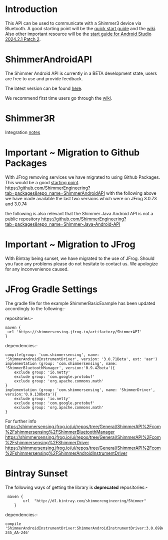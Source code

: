 # Introduction

This API can be used to communicate with a Shimmer3 device via Bluetooth. A good starting point will
be
the [quick start guide](https://github.com/ShimmerEngineering/ShimmerAndroidAPI/wiki/Quick-Start-Guide)
and
the [wiki](https://github.com/ShimmerEngineering/ShimmerAndroidAPI/wiki). Also other important
resource will be
the [start guide for Android Studio 2024.2.1 Patch 2](https://github.com/ShimmerEngineering/ShimmerAndroidAPI/wiki/Guide-for-Android-Studio-2024.2.1-Patch-2).

# ShimmerAndroidAPI

The Shimmer Android API is currently in a BETA development state, users are free to use and provide
feedback.

The latest version can be
found [here](https://github.com/ShimmerEngineering/ShimmerAndroidAPI/releases).

We recommend first time users go through
the [wiki](https://github.com/ShimmerEngineering/ShimmerAndroidAPI/wiki).

# Shimmer3R

Integration [notes](https://github.com/ShimmerEngineering/ShimmerAndroidAPI/wiki/Shimmer3R-Integration-Notes)

# Important ~ Migration to Github Packages

With JFrog removing services we have migrated to using Github Packages. This would be a
good [starting point](https://docs.github.com/en/packages/learn-github-packages/installing-a-package).
https://github.com/ShimmerEngineering?tab=packages&repo_name=ShimmerAndroidAPI
with the following above we have made available the last two versions which were on JFrog 3.0.73 and
3.0.74

the following is also relevant that the Shimmer Java Android API is not a public repository
https://github.com/ShimmerEngineering?tab=packages&repo_name=Shimmer-Java-Android-API

# Important ~ Migration to JFrog

With Bintray being sunset, we have migrated to the use of JFrog. Should you face any problems please
do not hesitate to
contact us. We apologize for any inconvenience caused.

# JFrog Gradle Settings

The gradle file for the example ShimmerBasicExample has been updated accordingly to the following:-

repositories:-

```
maven {
 url 'https://shimmersensing.jfrog.io/artifactory/ShimmerAPI'
}
```

dependencies:-

```
compile(group: 'com.shimmersensing', name: 'ShimmerAndroidInstrumentDriver', version: '3.0.71Beta', ext: 'aar')
implementation (group: 'com.shimmersensing', name: 'ShimmerBluetoothManager', version:'0.9.42beta'){
    exclude group: 'io.netty'
    exclude group: 'com.google.protobuf'
    exclude group: 'org.apache.commons.math'
}
implementation (group: 'com.shimmersensing', name: 'ShimmerDriver', version:'0.9.138beta'){
    exclude group: 'io.netty'
    exclude group: 'com.google.protobuf'
    exclude group: 'org.apache.commons.math'
}
```

For further info
https://shimmersensing.jfrog.io/ui/repos/tree/General/ShimmerAPI%2Fcom%2Fshimmersensing%2FShimmerBluetoothManager
https://shimmersensing.jfrog.io/ui/repos/tree/General/ShimmerAPI%2Fcom%2Fshimmersensing%2FShimmerDriver
https://shimmersensing.jfrog.io/ui/repos/tree/General/ShimmerAPI%2Fcom%2Fshimmersensing%2FShimmerAndroidInstrumentDriver

# Bintray Sunset

The following ways of getting the library is **deprecated**
repositories:-

```
 maven {
        url  "http://dl.bintray.com/shimmerengineering/Shimmer"
    }
```

dependencies:-

```
compile 'ShimmerAndroidInstrumentDriver:ShimmerAndroidInstrumentDriver:3.0.69Beta_AA-245_AA-246'
```






